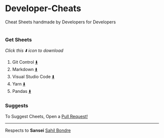 # Developer-Cheats
Cheat Sheets handmade by Developers for Developers <br><br>
### Get Sheets 
_Click this :arrow_down: icon to download_
1. Git Control [:arrow_down:](Git) 
2. Markdown [:arrow_down:](Markdown)
3. Visual Studio Code [:arrow_down:](VS-Code)
4. Yarn [:arrow_down:](Yarn)
5. Pandas [:arrow_down:](Pandas)

### Suggests
To Suggest Cheets, Open a [Pull Request!](https://github.com/Timothy-Wangwe/Developer-Cheats/pull/new/master)<br>

------------
Respects to **Sansei** [Sahil Bondre](https://github.com/godcrampy)
<i class="fa fa-download" aria-hidden="true"></i>

